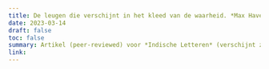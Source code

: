 ```yaml
---
title: De leugen die verschijnt in het kleed van de waarheid. *Max Havelaar* (1976) als eerste Indonesisch-Nederlandse filmproductie
date: 2023-03-14
draft: false
toc: false
summary: Artikel (peer-reviewed) voor *Indische Letteren* (verschijnt zomer 2023)
link:
---
```


